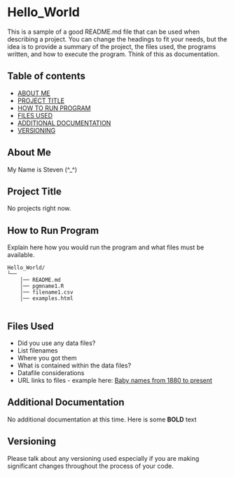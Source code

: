 # Hello_World
This is a sample of a good README.md file that can be used when describing a project.  You can change the headings to fit your needs, but the idea is to provide a summary of the project, the files used, the programs written, and how to execute the program.  Think of this as documentation.

## Table of contents

- [ABOUT ME](#About-Me)
- [PROJECT TITLE](#Project-Title)
- [HOW TO RUN PROGRAM](#How-to-run-program)
- [FILES USED](#files-used)
- [ADDITIONAL DOCUMENTATION](#additional-documentation)
- [VERSIONING](#versioning)

## About Me

My Name is Steven (^_^)

## Project Title

No projects right now.

## How to Run Program 

Explain here how you would run the program and what files must be available. 
```text
Hello_World/
└── 
    │── README.md
    │── pgmname1.R
    │── filename1.csv
    │── examples.html
   
```

## Files Used 

- Did you use any data files?  
- List filenames
- Where you got them 
- What is contained within the data files?
- Datafile considerations 
- URL links to files - example here:
[Baby names from 1880 to present](https://catalog.data.gov/dataset/baby-names-from-social-security-card-applications-national-level-data)

  
## Additional Documentation

No additional documentation at this time.  Here is some **BOLD** text 


## Versioning

Please talk about any versioning used especially if you are making significant changes throughout the process of your code.
